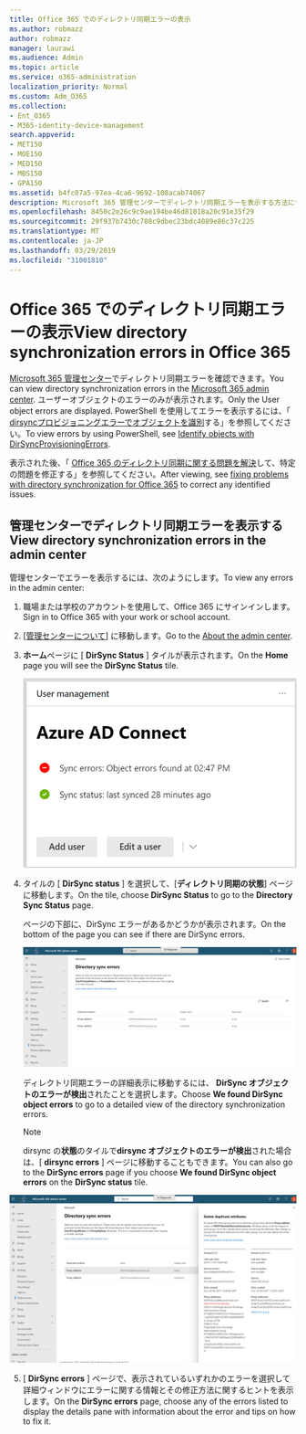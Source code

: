 ```yaml
---
title: Office 365 でのディレクトリ同期エラーの表示
ms.author: robmazz
author: robmazz
manager: laurawi
ms.audience: Admin
ms.topic: article
ms.service: o365-administration
localization_priority: Normal
ms.custom: Adm_O365
ms.collection:
- Ent_O365
- M365-identity-device-management
search.appverid:
- MET150
- MOE150
- MED150
- MBS150
- GPA150
ms.assetid: b4fc07a5-97ea-4ca6-9692-108acab74067
description: Microsoft 365 管理センターでディレクトリ同期エラーを表示する方法について説明します。
ms.openlocfilehash: 8450c2e26c9c9ae194be46d81018a20c91e35f29
ms.sourcegitcommit: 29f937b7430c708c9dbec23bdc4089e86c37c225
ms.translationtype: MT
ms.contentlocale: ja-JP
ms.lasthandoff: 03/29/2019
ms.locfileid: "31001810"
---
```

# <a name="view-directory-synchronization-errors-in-office-365"></a><span data-ttu-id="ecef1-103">Office 365 でのディレクトリ同期エラーの表示</span><span class="sxs-lookup"><span data-stu-id="ecef1-103">View directory synchronization errors in Office 365</span></span>

<span data-ttu-id="ecef1-104">[Microsoft 365 管理センター](https://admin.microsoft.com)でディレクトリ同期エラーを確認できます。</span><span class="sxs-lookup"><span data-stu-id="ecef1-104">You can view directory synchronization errors in the [Microsoft 365 admin center](https://admin.microsoft.com).</span></span> <span data-ttu-id="ecef1-105">ユーザーオブジェクトのエラーのみが表示されます。</span><span class="sxs-lookup"><span data-stu-id="ecef1-105">Only the User object errors are displayed.</span></span> <span data-ttu-id="ecef1-106">PowerShell を使用してエラーを表示するには、「 [dirsyncプロビジョニングエラーでオブジェクトを識別](https://docs.microsoft.com/azure/active-directory/hybrid/how-to-connect-syncservice-duplicate-attribute-resiliency)する」を参照してください。</span><span class="sxs-lookup"><span data-stu-id="ecef1-106">To view errors by using PowerShell, see [Identify objects with DirSyncProvisioningErrors](https://docs.microsoft.com/azure/active-directory/hybrid/how-to-connect-syncservice-duplicate-attribute-resiliency).</span></span>

<span data-ttu-id="ecef1-107">表示された後、「 [Office 365 のディレクトリ同期に関する問題を解決](fix-problems-with-directory-synchronization.md)して、特定の問題を修正する」を参照してください。</span><span class="sxs-lookup"><span data-stu-id="ecef1-107">After viewing, see [fixing problems with directory synchronization for Office 365](fix-problems-with-directory-synchronization.md) to correct any identified issues.</span></span>
  
## <a name="view-directory-synchronization-errors-in-the-admin-center"></a><span data-ttu-id="ecef1-108">管理センターでディレクトリ同期エラーを表示する</span><span class="sxs-lookup"><span data-stu-id="ecef1-108">View directory synchronization errors in the admin center</span></span>

<span data-ttu-id="ecef1-109">管理センターでエラーを表示するには、次のようにします。</span><span class="sxs-lookup"><span data-stu-id="ecef1-109">To view any errors in the admin center:</span></span>
  
1. <span data-ttu-id="ecef1-110">職場または学校のアカウントを使用して、Office 365 にサインインします。</span><span class="sxs-lookup"><span data-stu-id="ecef1-110">Sign in to Office 365 with your work or school account.</span></span> 
    
2. <span data-ttu-id="ecef1-111">[[管理センターについて](https://support.office.com/article/758befc4-0888-4009-9f14-0d147402fd23)] に移動します。</span><span class="sxs-lookup"><span data-stu-id="ecef1-111">Go to the [About the admin center](https://support.office.com/article/758befc4-0888-4009-9f14-0d147402fd23).</span></span>
    
3. <span data-ttu-id="ecef1-112">**ホーム**ページに [ **DirSync Status** ] タイルが表示されます。</span><span class="sxs-lookup"><span data-stu-id="ecef1-112">On the **Home** page you will see the **DirSync Status** tile.</span></span> 
    
    ![管理センタープレビューの [DirSync Status] タイル](media/060006e9-de61-49d5-8979-e77cda198e71.png)
  
4. <span data-ttu-id="ecef1-114">タイルの [ **DirSync status** ] を選択して、[**ディレクトリ同期の状態**] ページに移動します。</span><span class="sxs-lookup"><span data-stu-id="ecef1-114">On the tile, choose **DirSync Status** to go to the **Directory Sync Status** page.</span></span> 
    
    <span data-ttu-id="ecef1-115">ページの下部に、DirSync エラーがあるかどうかが表示されます。</span><span class="sxs-lookup"><span data-stu-id="ecef1-115">On the bottom of the page you can see if there are DirSync errors.</span></span>
    
    ![[ディレクトリ同期の状態] ページで、DirSync オブジェクトエラーが発生しているかどうかを確認できます。](media/882094a3-80d3-4aae-b90b-78b27047974c.png)
  
    <span data-ttu-id="ecef1-117">ディレクトリ同期エラーの詳細表示に移動するには、 **DirSync オブジェクトのエラーが検出**されたことを選択します。</span><span class="sxs-lookup"><span data-stu-id="ecef1-117">Choose **We found DirSync object errors** to go to a detailed view of the directory synchronization errors.</span></span> 
    
    > [!NOTE]
    > <span data-ttu-id="ecef1-118">dirsync の**状態**のタイルで**dirsync オブジェクトのエラーが検出**された場合は、[ **dirsync errors** ] ページに移動することもできます。</span><span class="sxs-lookup"><span data-stu-id="ecef1-118">You can also go to the **DirSync errors** page if you choose **We found DirSync object errors** on the **DirSync status** tile.</span></span> 
  
![DirSync errors ページ](media/a6e302d4-6be7-4e3a-b4b5-81c5a2c02952.png)
  
5. <span data-ttu-id="ecef1-120">[ **DirSync errors** ] ページで、表示されているいずれかのエラーを選択して詳細ウィンドウにエラーに関する情報とその修正方法に関するヒントを表示します。</span><span class="sxs-lookup"><span data-stu-id="ecef1-120">On the **DirSync errors** page, choose any of the errors listed to display the details pane with information about the error and tips on how to fix it.</span></span> 
